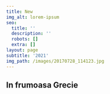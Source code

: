 ```yaml
---
title: New
img_alt: lorem-ipsum
seo:
  title: ''
  description: ''
  robots: []
  extra: []
layout: page
subtitle: '2021'
img_path: /images/20170728_114123.jpg
---
```

## In frumoasa Grecie

